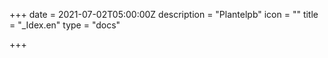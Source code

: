 +++
date = 2021-07-02T05:00:00Z
description = "Plantelpb"
icon = ""
title = "_Idex.en"
type = "docs"

+++
